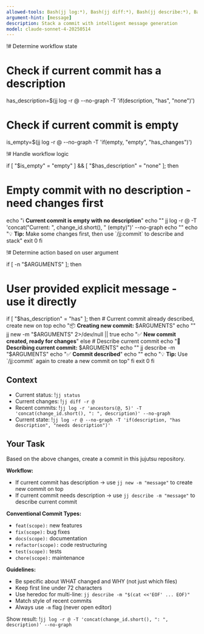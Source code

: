 ```yaml
---
allowed-tools: Bash(jj log:*), Bash(jj diff:*), Bash(jj describe:*), Bash(jj new:*), Bash(jj status:*)
argument-hint: [message]
description: Stack a commit with intelligent message generation
model: claude-sonnet-4-20250514
---
```


!# Determine workflow state

# Check if current commit has a description
has_description=$(jj log -r @ --no-graph -T 'if(description, "has", "none")')

# Check if current commit is empty
is_empty=$(jj log -r @ --no-graph -T 'if(empty, "empty", "has_changes")')

!# Handle workflow logic

if [ "$is_empty" = "empty" ] && [ "$has_description" = "none" ]; then
  # Empty commit with no description - need changes first
  echo "ℹ️  **Current commit is empty with no description**"
  echo ""
  jj log -r @ -T 'concat("Current: ", change_id.short(), " (empty)")' --no-graph
  echo ""
  echo "💡 **Tip:** Make some changes first, then use \`/jj:commit\` to describe and stack"
  exit 0
fi

!# Determine action based on user argument

if [ -n "$ARGUMENTS" ]; then
  # User provided explicit message - use it directly
  if [ "$has_description" = "has" ]; then
    # Current commit already described, create new on top
    echo "📦 **Creating new commit:** $ARGUMENTS"
    echo ""
    jj new -m "$ARGUMENTS" 2>/dev/null || true
    echo "✅ **New commit created, ready for changes**"
  else
    # Describe current commit
    echo "📝 **Describing current commit:** $ARGUMENTS"
    echo ""
    jj describe -m "$ARGUMENTS"
    echo "✅ **Commit described**"
    echo ""
    echo "💡 **Tip:** Use \`/jj:commit\` again to create a new commit on top"
  fi
  exit 0
fi

## Context

- Current status: !`jj status`
- Current changes: !`jj diff -r @`
- Recent commits: !`jj log -r 'ancestors(@, 5)' -T 'concat(change_id.short(), ": ", description)' --no-graph`
- Current state: !`jj log -r @ --no-graph -T 'if(description, "has description", "needs description")'`

## Your Task

Based on the above changes, create a commit in this jujutsu repository.

**Workflow:**
- If current commit has description → use `jj new -m "message"` to create new commit on top
- If current commit needs description → use `jj describe -m "message"` to describe current commit

**Conventional Commit Types:**
- `feat(scope):` new features
- `fix(scope):` bug fixes
- `docs(scope):` documentation
- `refactor(scope):` code restructuring
- `test(scope):` tests
- `chore(scope):` maintenance

**Guidelines:**
- Be specific about WHAT changed and WHY (not just which files)
- Keep first line under 72 characters
- Use heredoc for multi-line: `jj describe -m "$(cat <<'EOF' ... EOF)"`
- Match style of recent commits
- Always use `-m` flag (never open editor)

Show result: !`jj log -r @ -T 'concat(change_id.short(), ": ", description)' --no-graph`
